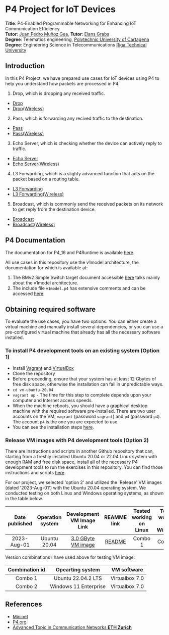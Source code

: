 # P4 Project for IoT Devices

**Title**: P4-Enabled Programmable Networking for Enhancing IoT Communication Efficiency <br>
**Tutor**: [Juan Pedro Muñoz Gea](https://personas.upct.es/perfil/juanp.gea), **Tutor**: [Elans Grabs](https://ortus.rtu.lv/science/en/experts/1537) <br>
**Degree**: Telematics engineering, [Polytechnic University of Cartagena](https://www.upct.es/) <br>
**Degree**: Engineering Science in Telecommunications [Riga Technical University](https://www.rtu.lv/en)

## Introduction 

In this P4 Project, we have prepared use cases for IoT devices using P4 to help you understand how packets are processed in P4.

1. Drop, which is dropping any received traffic.
* [Drop](./P4/Drop/)
* [Drop(Wireless)](./P4-wireless/Drop/)
2. Pass, which is forwarding any recived traffic to the destination.
* [Pass](./P4/Pass/)
* [Pass(Wireless)](./P4-wireless/Pass/)
3. Echo Server, which is checking whether the device can actively reply to traffic.
* [Echo Server](./P4/Echo_server/)
* [Echo Server(Wireless)](./P4-wireless/Echo_Server/)
4. L3 Forwarding, which is a slighty advanced function that acts on the packet based on a routing table.
* [L3 Forwarding](./P4/L3_forwarding/)
* [L3 Forwarding(Wireless)](./P4-wireless/L3_Forwarding/)
5. Broadcast, which is commonly send the received packets on its network to get reply from the destination device.
* [Broadcast](./P4/Broadcast/)
* [Broadcast(Wireless)](./P4-wireless/Broadcast/)


## P4 Documentation

The documentation for P4_16 and P4Runtime is available [here](https://p4.org/specs/).

All use cases in this repository use the v1model architecture, the documentation for which is available at:
1. The BMv2 Simple Switch target document accessible [here](https://github.com/p4lang/behavioral-model/blob/master/docs/simple_switch.md) talks mainly about the v1model architecture.
2. The include file `v1model.p4` has extensive comments and can be accessed [here](https://github.com/p4lang/p4c/blob/master/p4include/v1model.p4).

## Obtaining required software 

To evaluate the use cases, you have two options. You can either create a virtual machine and manually install several dependencies, 
or you can use a pre-configured virtual machine that already has all the necessary software installed.

### To install P4 development tools on an existing system (Option 1)

- Install [Vagrant](https://vagrantup.com) and [VirtualBox](https://virtualbox.org)
- Clone the repository
- Before proceeding, ensure that your system has at least 12 Gbytes of free disk space, otherwise the installation can fail in unpredictable ways.
- `cd vm-ubuntu-20.04`
- `vagrant up` - The time for this step to complete depends upon your computer and Internet access speeds. 
- When the machine reboots, you should have a graphical desktop machine with the required software pre-installed.  There are two user accounts on the VM, `vagrant` (password `vagrant`) and `p4` (password `p4`).  The account `p4` is the one you are expected to use.
- You can see the installation steps [here](https://github.com/jafingerhut/p4-guide/blob/master/bin/README-install-troubleshooting.md#quick-instructions-for-successful-install-script-run).

### **Release** VM images with P4 development tools (Option 2)

There are instructions and scripts in another Github repository that can, starting from a freshly installed Ubuntu 20.04 or 22.04 Linux system with enough RAM and free disk space, install all of the necessary P4 development tools to run the exercises in this repository.  You can find those instructions and scripts [here](https://github.com/jafingerhut/p4-guide/blob/master/bin/README-install-troubleshooting.md).

For our project, we selected 'option 2' and utilized the 'Release' VM images (dated '2023-Aug-01') with the Ubuntu 20.04 operating system. We conducted testing on both Linux and Windows operating systems, as shown in the table below.

| Date published | Operation system | Development VM Image Link | REAMME link | Tested working on Linux | Tested working on Windows |
| :------------: | :--------------: | :-----------------------: | :----------:| :---------------------: | :-----------------------: |
| 2023-Aug-01 | Ubuntu 20.04 | [3.0 GByte VM image](https://drive.google.com/file/d/1_1CCNnJeQRpAfhTpw-m2LZ2T97QWgKp8/view?usp=sharing) | [README](https://drive.google.com/file/d/1vBeB_ls4QWxwxT0ruayX5nTXmVN0y7us/view?usp=sharing) | Combo 1 | Combo 2 |

Version combinations I have used above for testing VM image:

| Combination id | Opearting system | VM software |
| :------------: | :--------------: | :---------: |
| Combo 1 | Ubuntu 22.04.2 LTS | Virtualbox 7.0 |
| Combo 2 | Windows 11 Enterprise | Virtualbox 7.0 |

## References

- [Mininet](https://github.com/mininet/mininet)
- [P4.org](https://p4.org/)
- [Advanced Topic in Communication Networks **ETH Zurich**](https://video.ethz.ch/lectures/d-itet/2022/autumn/227-0575-00L/c1df0f1b-d89b-4328-b9d7-7dfd26a5bb46.html) 